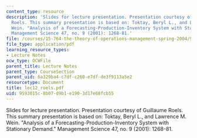 ```yaml
---
content_type: resource
description: 'Slides for lecture presentation. Presentation courtesy of Guillaume
  Roels. This summary presentation is based on: Toktay, Beryl L., and Lawrence M.
  Wein. "Analysis of a Forecasting-Production-Inventory System with Stationary Demand."
  Management Science 47, no. 9 (2001): 1268-81.'
file: /courses/15-764-the-theory-of-operations-management-spring-2004/9593015c8b07d9b1e1903d17e68fcb55_lec12_roels.pdf
file_type: application/pdf
learning_resource_types:
- Lecture Notes
ocw_type: OCWFile
parent_title: Lecture Notes
parent_type: CourseSection
parent_uid: 6a329ba4-c7df-c260-e7df-de3f9113a5e2
resourcetype: Document
title: lec12_roels.pdf
uid: 9593015c-8b07-d9b1-e190-3d17e68fcb55
---
```

Slides for lecture presentation. Presentation courtesy of Guillaume Roels. This summary presentation is based on: Toktay, Beryl L., and Lawrence M. Wein. "Analysis of a Forecasting-Production-Inventory System with Stationary Demand." Management Science 47, no. 9 (2001): 1268-81.

